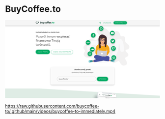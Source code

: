 # BuyCoffee.to


![BuyCoffee.to website](/images/buycoffee-to-screenshot.png)

https://raw.githubusercontent.com/buycoffee-to/.github/main/videos/buycoffee-to-immediately.mp4
